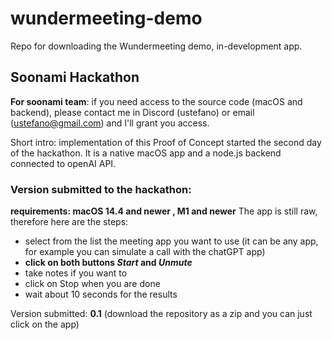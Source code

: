 # wundermeeting-demo

Repo for downloading the Wundermeeting demo, in-development app.

## Soonami Hackathon
**For soonami team**: if you need access to the source code (macOS and backend), please contact me in Discord (ustefano) or email (ustefano@gmail.com) and I'll grant you access.

Short intro: implementation of this Proof of Concept started the second day of the hackathon. It is a native macOS app and a node.js backend connected to openAI API.

### Version submitted to the hackathon:
**requirements: macOS 14.4 and newer , M1 and newer**
The app is still raw, therefore here are the steps: 
- select from the list the meeting app you want to use (it can be any app, for example you can simulate a call with the chatGPT app)
- **click on both buttons *Start* and *Unmute***
- take notes if you want to
- click on Stop when you are done
- wait about 10 seconds for the results

Version submitted: **0.1** (download the repository as a zip and you can just click on the app)
